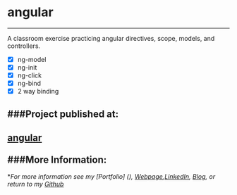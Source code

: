 # angular
---

A classroom exercise practicing angular directives, scope, models, and controllers.

- [x] ng-model
- [x] ng-init
- [x] ng-click
- [x] ng-bind
- [x] 2 way binding

###Project published at: 
---

[angular](https://trrapp12-ironyard.github.io/angular/)
<br/>
<br/>
###More Information:
---

\**For more information see my [Portfolio] (), [Webpage](http://web-karma.org),[LinkedIn](https://www.linkedin.com/in/trevor-rapp-042a1037), [Blog](http://web-karma.net), or return to my [Github](https://github.com/trrapp12)*
